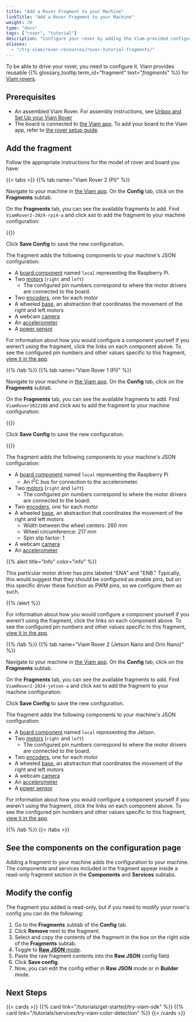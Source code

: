 ```yaml
---
title: "Add a Rover Fragment to your Machine"
linkTitle: "Add a Rover Fragment to your Machine"
weight: 20
type: "docs"
tags: ["rover", "tutorial"]
description: "Configure your rover by adding the Viam-provided configuration fragment to your rover."
aliases:
  - "/try-viam/rover-resources/rover-tutorial-fragments/"
---
```


To be able to drive your rover, you need to configure it.
Viam provides reusable {{% glossary_tooltip term_id="fragment" text="*fragments*" %}} for [Viam rovers](https://www.viam.com/resources/rover).

## Prerequisites

- An assembled Viam Rover.
  For assembly instructions, see [Unbox and Set Up your Viam Rover](../rover-tutorial/)
- The board is connected to [the Viam app](https://app.viam.com).
  To add your board to the Viam app, refer to [the rover setup guide](/get-started/try-viam/rover-resources/rover-tutorial/#connect-to-the-viam-app).

## Add the fragment

Follow the appropriate instructions for the model of rover and board you have:

{{< tabs >}}
{{% tab name="Viam Rover 2 (Pi)" %}}

Navigate to your machine in [the Viam app](https://app.viam.com/robots).
On the **Config** tab, click on the **Fragments** subtab.

On the **Fragments** tab, you can see the available fragments to add.
Find `ViamRover2-2024-rpi4-a` and click `Add` to add the fragment to your machine configuration:

{{<imgproc src="get-started/try-viam/rover-resources/fragments/fragments_list.png" resize="400x" alt="List of available fragments">}}

Click **Save Config** to save the new configuration.

The fragment adds the following components to your machine's JSON configuration:

- A [board component](/components/board/pi/) named `local` representing the Raspberry Pi.
- Two [motors](/components/motor/gpio/) (`right` and `left`)
  - The configured pin numbers correspond to where the motor drivers are connected to the board.
- Two [encoders](/components/encoder/single/), one for each motor
- A wheeled [base](/components/base/), an abstraction that coordinates the movement of the right and left motors
- A webcam [camera](/components/camera/webcam/)
- An [accelerometer](/components/movement-sensor/mpu6050/)
- A [power sensor](/components/power-sensor/ina219/)

For information about how you would configure a component yourself if you weren't using the fragment, click the links on each component above.
To see the configured pin numbers and other values specific to this fragment, [view it in the app](https://app.viam.com/fragment?id=7c413f24-691d-4ae6-a759-df3654cfe4c8).

{{% /tab %}}
{{% tab name="Viam Rover 1 (Pi)" %}}

Navigate to your machine in [the Viam app](https://app.viam.com/robots).
On the **Config** tab, click on the **Fragments** subtab.

On the **Fragments** tab, you can see the available fragments to add.
Find `ViamRover202210b` and click `Add` to add the fragment to your machine configuration:

{{<imgproc src="get-started/try-viam/rover-resources/fragments/fragments_list.png" resize="400x" alt="List of available fragments">}}

Click **Save Config** to save the new configuration.

{{<imgproc src="get-started/try-viam/rover-resources/fragments/fragment_configuration.png" resize="400x" alt="Fragment configuration">}}

The fragment adds the following components to your machine's JSON configuration:

- A [board component](/components/board/pi/) named `local` representing the Raspberry Pi
  - An I<sup>2</sup>C bus for connection to the accelerometer.
- Two [motors](/components/motor/gpio/) (`right` and `left`)
  - The configured pin numbers correspond to where the motor drivers are connected to the board.
- Two [encoders](/components/encoder/single/), one for each motor
- A wheeled [base](/components/base/), an abstraction that coordinates the movement of the right and left motors
  - Width between the wheel centers: 260 mm
  - Wheel circumference: 217 mm
  - Spin slip factor: 1
- A webcam [camera](/components/camera/webcam/)
- An [accelerometer](/components/movement-sensor/adxl345/)

{{% alert title="Info" color="info" %}}

This particular motor driver has pins labeled "ENA" and "ENB."
Typically, this would suggest that they should be configured as enable pins, but on this specific driver these function as PWM pins, so we configure them as such.

{{% /alert %}}

For information about how you would configure a component yourself if you weren't using the fragment, click the links on each component above.
To see the configured pin numbers and other values specific to this fragment, [view it in the app](https://app.viam.com/fragment?id=3e8e0e1c-f515-4eac-8307-b6c9de7cfb84).

{{% /tab %}}
{{% tab name="Viam Rover 2 (Jetson Nano and Orin Nano)" %}}

Navigate to your machine in [the Viam app](https://app.viam.com/robots).
On the **Config** tab, click on the **Fragments** subtab.

On the **Fragments** tab, you can see the available fragments to add.
Find `ViamRover2-2024-jetson-a` and click `Add` to add the fragment to your machine configuration.

Click **Save Config** to save the new configuration.

The fragment adds the following components to your machine's JSON configuration:

- A [board component](/components/board/pi/) named `local` representing the Jetson.
- Two [motors](/components/motor/gpio/) (`right` and `left`)
  - The configured pin numbers correspond to where the motor drivers are connected to the board.
- Two [encoders](/components/encoder/single/), one for each motor
- A wheeled [base](/components/base/), an abstraction that coordinates the movement of the right and left motors
- A webcam [camera](/components/camera/webcam/)
- An [accelerometer](/components/movement-sensor/mpu6050/)
- A [power sensor](/components/power-sensor/ina219/)

For information about how you would configure a component yourself if you weren't using the fragment, click the links on each component above.
To see the configured pin numbers and other values specific to this fragment, [view it in the app](https://app.viam.com/fragment?id=747e1f43-309b-4311-b1d9-1dfca45bd097).

{{% /tab %}}
{{< /tabs >}}

## See the components on the configuration page

Adding a fragment to your machine adds the configuration to your machine.
The components and services included in the fragment appear inside a read-only fragment section in the **Components** and **Services** subtabs.

## Modify the config

The fragment you added is read-only, but if you need to modify your rover's config you can do the following:

1. Go to the **Fragments** subtab of the **Config** tab.
2. Click **Remove** next to the fragment.
3. Select and copy the contents of the fragment in the box on the right side of the **Fragments** subtab.
4. Toggle to [**Raw JSON** mode](/get-started/try-viam/try-viam-tutorial/#raw-json).
5. Paste the raw fragment contents into the **Raw JSON** config field.
6. Click **Save config**.
7. Now, you can edit the config either in **Raw JSON** mode or in **Builder** mode.

## Next Steps

{{< cards >}}
{{% card link="/tutorials/get-started/try-viam-sdk" %}}
{{% card link="/tutorials/services/try-viam-color-detection" %}}
{{< /cards >}}
